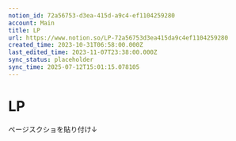 ```yaml
---
notion_id: 72a56753-d3ea-415d-a9c4-ef1104259280
account: Main
title: LP
url: https://www.notion.so/LP-72a56753d3ea415da9c4ef1104259280
created_time: 2023-10-31T06:58:00.000Z
last_edited_time: 2023-11-07T23:38:00.000Z
sync_status: placeholder
sync_time: 2025-07-12T15:01:15.078105
---
```

# LP

ページスクショを貼り付け↓